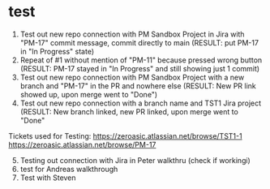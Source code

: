 # test

1. Test out new repo connection with PM Sandbox Project in Jira with "PM-17" commit message, commit directly to main (RESULT: put PM-17 in "In Progress" state)
2. Repeat of #1 without mention of "PM-11" because pressed wrong button (RESULT: PM-17 stayed in "In Progress" and still showing just 1 commit)
3. Test out new repo connection with PM Sandbox Project with a new branch and "PM-17" in the PR and nowhere else (RESULT: New PR link showed up, upon merge went to "Done")
4. Test out new repo connection with a branch name and TST1 Jira project (RESULT: New branch linked, new PR linked, upon merge went to "Done"


Tickets used for Testing:
https://zeroasic.atlassian.net/browse/TST1-1
https://zeroasic.atlassian.net/browse/PM-17

5. Testing out connection with Jira in Peter walkthru (check if workingi)
6. test for Andreas walkthrough
6. Test with Steven
